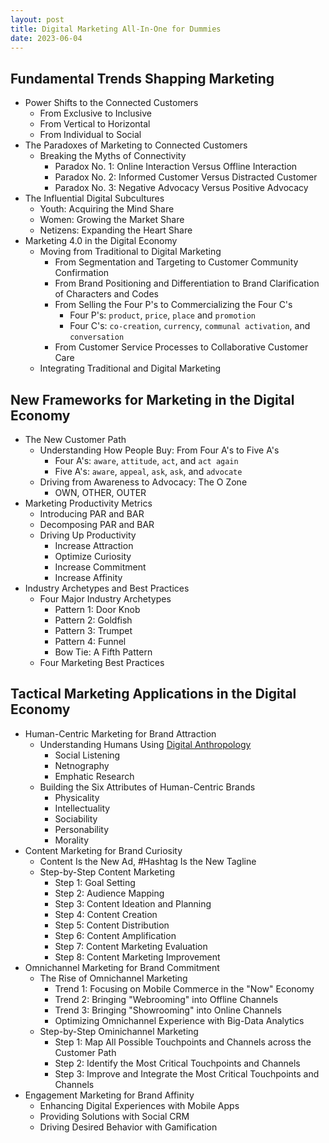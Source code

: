 ```yaml
---
layout: post
title: Digital Marketing All-In-One for Dummies
date: 2023-06-04
---
```


## Fundamental Trends Shapping Marketing

- Power Shifts to the Connected Customers
    - From Exclusive to Inclusive
    - From Vertical to Horizontal
    - From Individual to Social
- The Paradoxes of Marketing to Connected Customers
    - Breaking the Myths of Connectivity
        - Paradox No. 1: Online Interaction Versus Offline Interaction
        - Paradox No. 2: Informed Customer Versus Distracted Customer
        - Paradox No. 3: Negative Advocacy Versus Positive Advocacy
- The Influential Digital Subcultures
    - Youth: Acquiring the Mind Share
    - Women: Growing the Market Share
    - Netizens: Expanding the Heart Share
- Marketing 4.0 in the Digital Economy
    - Moving from Traditional to Digital Marketing
        - From Segmentation and Targeting to Customer Community Confirmation
        - From Brand Positioning and Differentiation to Brand Clarification of Characters and Codes
        - From Selling the Four P's to Commercializing the Four C's
            - Four P's: `product`, `price`, `place` and `promotion`
            - Four C's: `co-creation`, `currency`, `communal activation`, and `conversation`
        - From Customer Service Processes to Collaborative Customer Care
    - Integrating Traditional and Digital Marketing

## New Frameworks for Marketing in the Digital Economy

- The New Customer Path
    - Understanding How People Buy: From Four A's to Five A's
        - Four A's: `aware`, `attitude`, `act`, and `act again`
        - Five A's: `aware`, `appeal`, `ask`, `ask`, and `advocate`
    - Driving from Awareness to Advocacy: The O Zone
        - OWN, OTHER, OUTER
- Marketing Productivity Metrics
    - Introducing PAR and BAR
    - Decomposing PAR and BAR
    - Driving Up Productivity
        - Increase Attraction
        - Optimize Curiosity
        - Increase Commitment
        - Increase Affinity
- Industry Archetypes and Best Practices
    - Four Major Industry Archetypes
        - Pattern 1: Door Knob
        - Pattern 2: Goldfish
        - Pattern 3: Trumpet
        - Pattern 4: Funnel
        - Bow Tie: A Fifth Pattern
    - Four Marketing Best Practices

## Tactical Marketing Applications in the Digital Economy

- Human-Centric Marketing for Brand Attraction
    - Understanding Humans Using [Digital Anthropology]()
        - Social Listening
        - Netnography
        - Emphatic Research
    - Building the Six Attributes of Human-Centric Brands
        - Physicality
        - Intellectuality
        - Sociability
        - Personability
        - Morality
- Content Marketing for Brand Curiosity
    - Content Is the New Ad, #Hashtag Is the New Tagline
    - Step-by-Step Content Marketing
        - Step 1: Goal Setting
        - Step 2: Audience Mapping
        - Step 3: Content Ideation and Planning
        - Step 4: Content Creation
        - Step 5: Content Distribution
        - Step 6: Content Amplification
        - Step 7: Content Marketing Evaluation
        - Step 8: Content Marketing Improvement
- Omnichannel Marketing for Brand Commitment
    - The Rise of Omnichannel Marketing
        * Trend 1: Focusing on Mobile Commerce in the "Now" Economy
        * Trend 2: Bringing "Webrooming" into Offline Channels
        * Trend 3: Bringing "Showrooming" into Online Channels
        * Optimizing Omnichannel Experience with Big-Data Analytics
    - Step-by-Step Ominichannel Marketing
        * Step 1: Map All Possible Touchpoints and Channels across the Customer Path
        * Step 2: Identify the Most Critical Touchpoints and Channels
        * Step 3: Improve and Integrate the Most Critical Touchpoints and Channels
- Engagement Marketing for Brand Affinity 
    - Enhancing Digital Experiences with Mobile Apps
    - Providing Solutions with Social CRM
    - Driving Desired Behavior with Gamification
